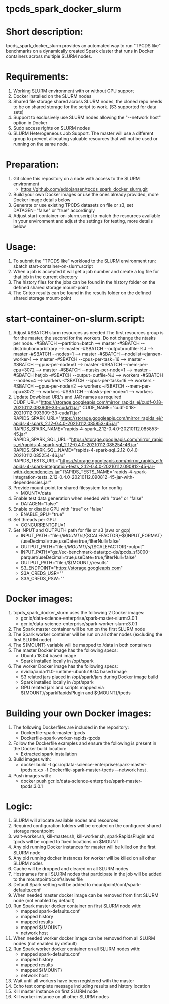 # tpcds_spark_docker_slurm

# Short description:
tpcds_spark_docker_slurm provides an automated way to run "TPCDS like" benchmarks on a dynamically created Spark cluster that runs in Docker containers 
across multiple SLURM nodes.

# Requirements:
1) Working SLURM environment with or without GPU support
2) Docker installed on the SLURM nodes
3) Shared file storage shared across SLURM nodes, the cloned repo needs to be on shared storage for the script to work. (S3 supported for data sets)
4) Support to exclusively use SLURM nodes allowing the "--network host" option in Docker
5) Sudo access rights on SLURM nodes
6) SLURM Heterogeneous Job Support. The master will use a different group to prevent allocating valuable resources that will not be used or running on the same node.

# Preparation:
1) Git clone this repository on a node with access to the SLURM environment
      - https://github.com/eddojansen/tpcds_spark_docker_slurm.git
2) Build your own Docker images or use the ones already provided, more Docker image details below
3) Generate or use existing TPCDS datasets on file or s3, set DATAGEN="false" or "true" accordingly 
4) Adjust start-container-on-slurm.script to match the resources available in your environment 
  and adjust the settings for testing, more details below

# Usage:
1) To submit the "TPCDS like" workload to the SLURM environment run: sbatch start-container-on-slurm.script
2) When a job is accepted it will get a job number and create a log file for that job in the current directory
3) The history files for the jobs can be found in the history folder on the defined shared storage mount-point
4) The Criteo results can be found in the results folder on the defined shared storage mount-point

# start-container-on-slurm.script:
1) Adjust #SBATCH slurm resources as needed.The first resources group is for the master, the second for the workers. Do not change the ntasks per node.
-#SBATCH --partition=batch --> master
-#SBATCH --distribution=arbitrary --> master
-#SBATCH --output=outfile-%J --> master
-#SBATCH --nodes=1 --> master
-#SBATCH --nodelist=ejansen-worker-1 --> master
-#SBATCH --cpus-per-task=16 --> master
-#SBATCH --gpus-per-node=0 --> master
-#SBATCH --mem-per-cpu=3072 --> master
-#SBATCH --ntasks-per-node=1 --> master
-#SBATCH hetjob
-#SBATCH --output=outfile-%J --> workers
-#SBATCH --nodes=4 --> workers
-#SBATCH --cpus-per-task=16 --> workers
-#SBATCH --gpus-per-node=2 --> workers
-#SBATCH --mem-per-cpu=3072 --> workers
-#SBATCH --ntasks-per-node=1 --> workers
2) Update Dowbload URL's and JAR names as required
CUDF_URL="https://storage.googleapis.com/mirror_rapids_ej/cudf-0.18-20210112.093909-33-cuda11.jar"
CUDF_NAME="cudf-0.18-20210112.093909-33-cuda11.jar"
RAPIDS_SPARK_URL="https://storage.googleapis.com/mirror_rapids_ej/rapids-4-spark_2.12-0.4.0-20210112.085853-45.jar"
RAPIDS_SPARK_NAME="rapids-4-spark_2.12-0.4.0-20210112.085853-45.jar"
RAPIDS_SPARK_SQL_URL="https://storage.googleapis.com/mirror_rapids_ej/rapids-4-spark-sql_2.12-0.4.0-20210112.085254-46.jar"
RAPIDS_SPARK_SQL_NAME="rapids-4-spark-sql_2.12-0.4.0-20210112.085254-46.jar"
RAPIDS_TESTS_URL="https://storage.googleapis.com/mirror_rapids_ej/rapids-4-spark-integration-tests_2.12-0.4.0-20210112.090812-45-jar-with-dependencies.jar"
RAPIDS_TESTS_NAME="rapids-4-spark-integration-tests_2.12-0.4.0-20210112.090812-45-jar-with-dependencies.jar"
3) Provide mount-point for shared filesystem for config
      -	MOUNT=/data
3) Enable test data generation when needed with "true" or "false"
      - DATAGEN="false"
4) Enable or disable GPU with "true" or "false"
      - ENABLE_GPU="true"
5) Set threads per GPU
      - CONCURRENTGPU=1
6) Set INPUT and OUTPUTH path for file or s3 (aws or gcp)
      - INPUT_PATH="file://${MOUNT}/sf${SCALEFACTOR}-${INPUT_FORMAT}/useDecimal=true,useDate=true,filterNull=false"
      - OUTPUT_PATH="file://${MOUNT}//sf${SCALEFACTOR}-output"
      - INPUT_PATH="gs://ec-benchmark-data/tpc-ds/tpcds_sf3000-parquet/useDecimal=true,useDate=true,filterNull=false"
      - OUTPUT_PATH="file://${MOUNT}/results"
      - S3_ENDPOINT="https://storage.googleapis.com"
      - S3A_CREDS_USR=""
      - S3A_CREDS_PSW=""
# Docker images:
1) tcpds_spark_docker_slurm uses the following 2 Docker images:  
      - gcr.io/data-science-enterprise/spark-master-slurm:3.0.1
      - gcr.io/data-science-enterprise/spark-worker-slurm:3.0.1
2) The Spark master container will be run on the first SLURM node
3) The Spark worker container will be run on all other nodes (excluding the first SLURM node)
4) The ${MOUNT} variable will be mapped to /data in both containers
5) The master Docker image has the following specs:
      - Ubuntu 18.04 based image
      - Spark installed locally in /opt/spark
6) The worker Docker image has the following specs:
      - nvidia/cuda:11.0-runtime-ubuntu18.04 based image
      - S3 related jars placed in /opt/spark/jars during Docker image build
      - Spark installed locally in /opt/spark
      - GPU related jars and scripts mapped via ${MOUNT}/sparkRapidsPlugin and ${MOUNT}/tpcds

# Building your own Docker images:
1) The following Dockerfiles are included in the repository:
      - Dockerfile-spark-master-tpcds
      - Dockerfile-spark-worker-rapids-tpcds
2) Follow the Dockerfile examples and ensure the following is present in the Docker build location:
      - Extracted spark installation
3) Build images with:
      - docker build -t gcr.io/data-science-enterprise/spark-master-tpcds:x.x.x -f Dockerfile-spark-master-tpcds --network host .
4) Push images with:
      - docker push gcr.io/data-science-enterprise/spark-master-tpcds:3.0.1

# Logic:
1) SLURM will allocate available nodes and resources
2) Required configuration folders will be created on the configured shared storage mountpoint
3) wait-worker.sh, kill-master.sh, kill-worker.sh, sparkRapidsPlugin and tpcds will be copied to fixed locations on $MOUNT
4) Any old running Docker instances for master will be killed on the first SLURM node
5) Any old running docker instances for worker will be killed on all other SLURM nodes
6) Cache will be dropped and cleared on all SLURM nodes
7) Hostnames for all SLURM nodes that participate in the job will be added to the mountpoint/conf/slaves file
8) Default Spark setting will be added to mountpoint/conf/spark-defaults.conf
9) When needed master docker image can be removed from first SLURM node (not enabled by default)
10) Run Spark master docker container on first SLURM node with:
      - mapped spark-defaults.conf
      - mapped history
      - mapped results
      - mapped ${MOUNT}
      - network host
11) When needed worker docker image can be removed from all SLURM nodes (not enabled by default)
12) Run Spark worker docker container on all SLURM nodes with:
      - mapped spark-defaults.conf
      - mapped history
      - mapped results
      - mapped ${MOUNT}
      - network host
13) Wait until all workers have been registered with the master
16) Echo test complete message including results and history location
17) Kill master instance on first SLURM node
18) Kill worker instance on all other SLURM nodes
